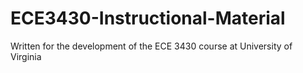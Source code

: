 # ECE3430-Instructional-Material
Written for the development of the ECE 3430 course at University of Virginia
